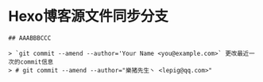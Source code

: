 # Hexo博客源文件同步分支
    ## AAABBBCCC

    > `git commit --amend --author='Your Name <you@example.com>` 更改最近一次的commit信息
    > # git commit --amend --author="樂猪先生丶 <lepig@qq.com>"